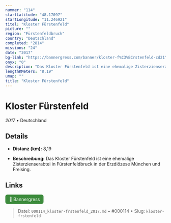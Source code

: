 ```yaml
---
nummer: "114"
startLatitude: "48.17097"
startLongitude: "11.246921"
titel: "Kloster Fürstenfeld"
picture: ""
region: "Fürstenfeldbruck"
country: "Deutschland"
completed: "2814"
missions: "24"
date: "2017"
bg-link: "https://bannergress.com/banner/kloster-f%C3%BCrstenfeld-cd21"
onyx: "0"
description: "Das Kloster Fürstenfeld ist eine ehemalige Zisterzienserabtei in Fürstenfeldbruck in der Erzdiözese München und Freising."
lengthKMeters: "8,19"
umap: ""
title: "Kloster Fürstenfeld"
---
```

# Kloster Fürstenfeld

*2017* • Deutschland



## Details
- **Distanz (km):** 8,19



- **Beschreibung:** Das Kloster Fürstenfeld ist eine ehemalige Zisterzienserabtei in Fürstenfeldbruck in der Erzdiözese München und Freising.


## Links
<div style="margin-top: 0.5em;">
<a href="https://bannergress.com/banner/kloster-f%C3%BCrstenfeld-cd21" target="_blank" style="display:inline-block;margin-right:8px;padding:6px 12px;background-color:#3c8b3c;color:white;text-decoration:none;border-radius:6px;">🔗 Bannergress</a>

</div>


> Datei: `000114_kloster-frstenfeld_2017.md` • #000114 • Slug: `kloster-frstenfeld`
